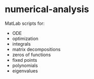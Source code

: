 # numerical-analysis
MatLab scripts for:
- ODE
- optimization
- integrals
- matrix decompositions
- zeros of functions
- fixed points
- polynomials
- eigenvalues
